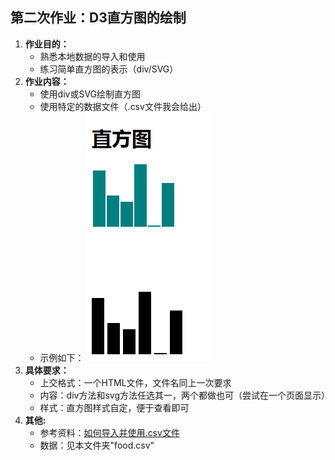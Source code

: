 ## 第二次作业：D3直方图的绘制

 1. **作业目的：**
	 - 熟悉本地数据的导入和使用
	 - 练习简单直方图的表示（div/SVG）
 2. **作业内容：**
	 - 使用div或SVG绘制直方图
	 - 使用特定的数据文件（.csv文件我会给出）
	 - 示例如下：
		![直方图示例][1]
 3. **具体要求：**
 	- 上交格式：一个HTML文件，文件名同上一次要求
 	- 内容：div方法和svg方法任选其一，两个都做也可（尝试在一个页面显示）
 	- 样式：直方图样式自定，便于查看即可
 4. **其他:**
 	- 参考资料：[如何导入并使用.csv文件][2]
 	- 数据：见本文件夹"food.csv"


  [1]: https://github.com/Taoey/DataVisible/blob/master/%E4%BD%9C%E4%B8%9A/images/1-1.png
  [2]: https://github.com/Taoey/DataVisible/blob/master/%E8%B5%84%E6%96%99/D3-getFileData.html